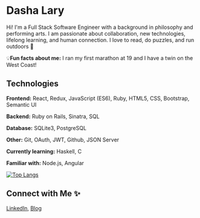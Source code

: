 # Dasha Lary

Hi! I'm a Full Stack Software Engineer with a background in philosophy and performing arts. I am passionate about collaboration, new technologies, lifelong learning, and human connection. I love to read, do puzzles, and run outdoors 🌱

💡**Fun facts about me:** I ran my first marathon at 19 and I have a twin on the West Coast! 

## Technologies

**Frontend:** React, Redux, JavaScript (ES6), Ruby, HTML5, CSS, Bootstrap, Semantic UI

**Backend:** Ruby on Rails, Sinatra, SQL

**Database:** SQLite3, PostgreSQL

**Other:** Git, OAuth, JWT, Github, JSON Server


**Currently learning:** Haskell, C

**Familiar with:** Node.js, Angular


[![Top Langs](https://github-readme-stats.vercel.app/api/top-langs/?username=dashalary&layout=compact)](https://github.com/dashalary)



## Connect with Me ✨

[LinkedIn](https://www.linkedin.com/in/dasha-lary/), [Blog](https://dasha-lary.medium.com)

<!--
**dashalary/dashalary** is a ✨ _special_ ✨ repository because its `README.md` (this file) appears on your GitHub profile.

Here are some ideas to get you started:

- 🔭 I’m currently working on ...
- 🌱 I’m currently learning ...
- 👯 I’m looking to collaborate on ...
- 🤔 I’m looking for help with ...
- 💬 Ask me about ...
- 📫 How to reach me: ...
- 😄 Pronouns: ...
- ⚡ Fun fact: ...
-->
